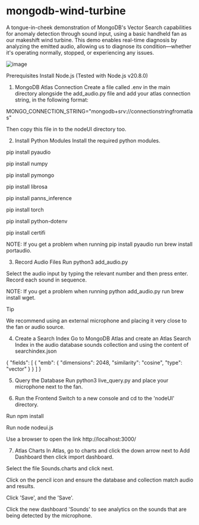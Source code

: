 # mongodb-wind-turbine
A tongue-in-cheek demonstration of MongoDB's Vector Search capabilities for anomaly detection through sound input, using a basic handheld fan as our makeshift wind turbine. This demo enables real-time diagnosis by analyzing the emitted audio, allowing us to diagnose its condition—whether it's operating normally, stopped, or experiencing any issues.

![image](https://github.com/user-attachments/assets/9cf424df-d513-4ee3-a417-31c3dccc0ce3)

Prerequisites
Install Node.js (Tested with Node.js v20.8.0)

1. MongoDB Atlas Connection
Create a file called .env in the main directory alongside the add_audio.py file and add your atlas connection string, in the following format:

MONGO_CONNECTION_STRING="mongodb+srv://connectionstringfromatlas"

Then copy this file in to the nodeUI directory too.

2. Install Python Modules
Install the required python modules.

pip install pyaudio

pip install numpy

pip install pymongo

pip install librosa

pip install panns_inference

pip install torch

pip install python-dotenv

pip install certifi

NOTE: If you get a problem when running pip install pyaudio run brew install portaudio.

3. Record Audio Files
Run python3 add_audio.py

Select the audio input by typing the relevant number and then press enter. Record each sound in sequence.

NOTE: If you get a problem when running python add_audio.py run brew install wget.

Tip

We recommend using an external microphone and placing it very close to the fan or audio source.

4. Create a Search Index
Go to MongoDB Atlas and create an Atlas Search Index in the audio database sounds collection and using the content of searchindex.json

{
    "fields": [
    {
        "emb": {
        "dimensions": 2048,
        "similarity": "cosine",
        "type": "vector"
      }
    }
  ]
}
  
5. Query the Database
Run python3 live_query.py and place your microphone next to the fan.

6. Run the Frontend
Switch to a new console and cd to the 'nodeUI' directory.

Run npm install

Run node nodeui.js

Use a browser to open the link http://localhost:3000/

7. Atlas Charts
In Atlas, go to charts and click the down arrow next to Add Dashboard then click import dashboard.

Select the file Sounds.charts and click next.

Click on the pencil icon and ensure the database and collection match audio and results.

Click 'Save', and the 'Save'.

Click the new dashboard 'Sounds' to see analytics on the sounds that are being detected by the microphone.
